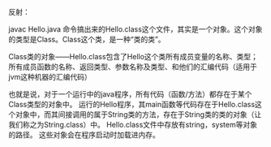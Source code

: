 反射：

javac Hello.java 命令搞出来的Hello.class这个文件，其实是一个对象。这个对象的类型是Class。Class这个类，是一种“类的类”。

Class类的对象——Hello.class包含了Hello这个类所有成员变量的名称、类型；所有成员函数的名称、返回类型、参数名称及类型、和他们的汇编代码（适用于jvm这种机器的汇编代码）

也就是说，对于一个运行中的java程序，所有代码（函数/方法）都存在于某个Class类型的对象中。
运行的Hello程序，其main函数等代码存在于Hello.class这个对象中，而其间接调用的属于String类的方法，存在于String类的类的对象（让我们称之为String.class）中。
Hello.class文件中存放有string，system等对象的路径。
这些对象会在程序启动时加载进内存。

